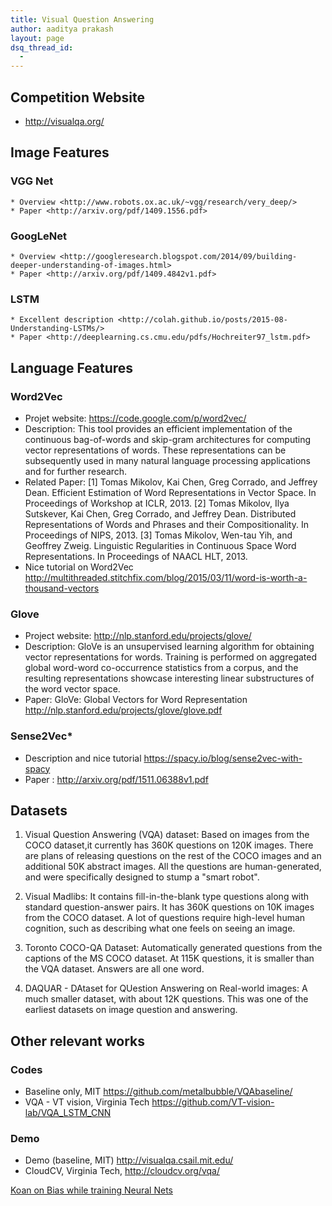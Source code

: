 ```yaml
---
title: Visual Question Answering
author: aaditya prakash
layout: page
dsq_thread_id:
  - 
---
```

## Competition Website 
  * <http://visualqa.org/>


## Image Features

### **VGG Net**

    * Overview <http://www.robots.ox.ac.uk/~vgg/research/very_deep/>
    * Paper <http://arxiv.org/pdf/1409.1556.pdf>


### **GoogLeNet**

    * Overview <http://googleresearch.blogspot.com/2014/09/building-deeper-understanding-of-images.html>
    * Paper <http://arxiv.org/pdf/1409.4842v1.pdf>


### **LSTM**

    * Excellent description <http://colah.github.io/posts/2015-08-Understanding-LSTMs/>
    * Paper <http://deeplearning.cs.cmu.edu/pdfs/Hochreiter97_lstm.pdf>

## Language Features

### **Word2Vec**

  * Projet website: <https://code.google.com/p/word2vec/>
  * Description:
    This tool provides an efficient implementation of the continuous bag-of-words and skip-gram architectures for computing vector representations of words. These representations can be subsequently used in many natural language processing applications and for further research.
  * Related Paper:
    [1] Tomas Mikolov, Kai Chen, Greg Corrado, and Jeffrey Dean. Efficient Estimation of Word Representations in Vector Space. In Proceedings of Workshop at ICLR, 2013.
    [2] Tomas Mikolov, Ilya Sutskever, Kai Chen, Greg Corrado, and Jeffrey Dean. Distributed Representations of Words and Phrases and their Compositionality. In Proceedings of NIPS, 2013.
    [3] Tomas Mikolov, Wen-tau Yih, and Geoffrey Zweig. Linguistic Regularities in Continuous Space Word Representations. In Proceedings of NAACL HLT, 2013.
  * Nice tutorial on Word2Vec <http://multithreaded.stitchfix.com/blog/2015/03/11/word-is-worth-a-thousand-vectors>

### **Glove**
 
  * Project website: <http://nlp.stanford.edu/projects/glove/>
  * Description: 
    GloVe is an unsupervised learning algorithm for obtaining vector representations for words. Training is performed on aggregated global word-word co-occurrence statistics from a corpus, and the resulting representations showcase interesting linear substructures of the word vector space.
  * Paper: GloVe: Global Vectors for Word Representation <http://nlp.stanford.edu/projects/glove/glove.pdf>

### **Sense2Vec***

  * Description and nice tutorial <https://spacy.io/blog/sense2vec-with-spacy>
  * Paper : <http://arxiv.org/pdf/1511.06388v1.pdf>


## Datasets

 1. Visual Question Answering (VQA) dataset: Based on images from the COCO dataset,it currently has 360K questions on 120K images. There are plans of releasing questions on the rest of the COCO images and an additional 50K abstract images. All the questions are human-generated, and were specifically designed to stump a "smart robot".

 2. Visual Madlibs: It contains fill-in-the-blank type questions along with standard question-answer pairs. It has 360K questions on 10K images from the COCO dataset. A lot of questions require high-level human cognition, such as describing what one feels on seeing an image.

 3. Toronto COCO-QA Dataset: Automatically generated questions from the captions of the MS COCO dataset. At 115K questions, it is smaller than the VQA dataset. Answers are all one word.

 4. DAQUAR - DAtaset for QUestion Answering on Real-world images: A much smaller dataset, with about 12K questions. This was one of the earliest datasets on image question and answering.


## Other relevant works

### Codes

  * Baseline only, MIT <https://github.com/metalbubble/VQAbaseline/>
  * VQA - VT vision, Virginia Tech <https://github.com/VT-vision-lab/VQA_LSTM_CNN>

### Demo

  * Demo (baseline, MIT) <http://visualqa.csail.mit.edu/>
  * CloudCV, Virginia Tech, <http://cloudcv.org/vqa/>


[Koan on Bias while training Neural Nets](https://en.wikipedia.org/wiki/Hacker_koan#Uncarved_block)    

